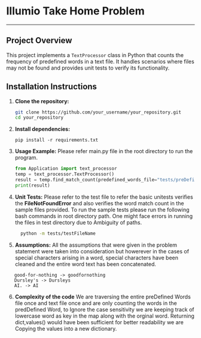 # Illumio Take Home Problem 

---

## Project Overview

This project implements a `TextProcessor` class in Python that counts the frequency of predefined words in a text file. It handles scenarios where files may not be found and provides unit tests to verify its functionality.

## Installation Instructions

1. **Clone the repository:**
   ```bash
   git clone https://github.com/your_username/your_repository.git
   cd your_repository
    ```
2. **Install dependencies:**
    ```
   pip install -r requirements.txt
   ```
3. **Usage Example:**
    Please refer main.py file in the root directory to run the program.
    ```python
    from Application import text_processor
    temp = text_processor.TextProcessor()
    result = temp.find_match_count(predefined_words_file="tests/preDefinedWordFiles/preDefinedWords1.txt", text_file="tests/textFiles/baseFile.txt")
    print(result)
    ```
4. **Unit Tests:**
    Please refer to the test file to refer the basic unitests verifies the **FileNotFoundError** and also verifies the word match count in the sample files provided. 
   To run the sample tests please run the following bash commands in root directory path. One might face errors in running the files in test directory due to Ambiguity of paths.
    ```bash
      python -m tests/testFileName
    ```
5. **Assumptions:**
    All the assumptions that were given in the problem statement were taken into consideration but howerever in the cases of special characters arising in a word, special characters have been cleaned and the entire word text has been concatenated.
 ```text
    good-for-nothing -> goodfornothing
    Dursley's -> Dursleys
    AI. -> AI
 ```
6. **Complexity of the code**
    We are traversing the entire preDefined Words file once and text file once and are only counting the words in the predDefined Word, to Ignore the case sensitivity we are keeping track of lowercase word as key in the map along with the orginal word. Returning dict,values() would have been sufficient for better readability we are Copying the values into a new dictionary.
